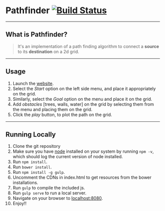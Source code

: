 # Pathfinder [![Build Status](https://travis-ci.org/akram-rameez/Pathfinder.svg?branch=master)](https://travis-ci.org/akram-rameez/Pathfinder)
----
## What is Pathfinder?

> It's an implementation of a path finding algorithm to connect a **source** to its **destination** on a 2d grid.

----
## Usage
1. Launch the [website](http://www.matthamil.me/Pathfinder).
2. Select the *Start* option on the left side menu, and place it appropriately on the grid.
3. Similarly, select the *Goal* option on the menu and place it on the grid.
4. Add *obstacles* [trees, walls, water] on the grid by selecting them from the menu and placing them on the grid.
5. Click the *play* button, to plot the path on the grid.

----
## Running Locally
1. Clone the git repository
2. Make sure you have [node](https://nodejs.org/) installed on your system by running `npm -v`, which should log the current version of node installed.
3. Run `npm install`.
3. Run `bower install`.
3. Run `npm install -g gulp`.
3. Uncomment the CDNs in index.html to get resources from the bower installations.
3. Run `gulp` to compile the included js.
3. Run `gulp serve` to run a local server.
3. Navigate on your browser to [localhost:8080](http://127.0.0.1:8080).
4. Enjoy!! 
